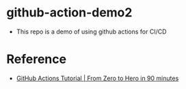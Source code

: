 # github-action-demo2
 - This repo is a demo of using github actions for CI/CD
 
# Reference
 - [GitHub Actions Tutorial | From Zero to Hero in 90 minutes](https://www.youtube.com/watch?v=TLB5MY9BBa4)

